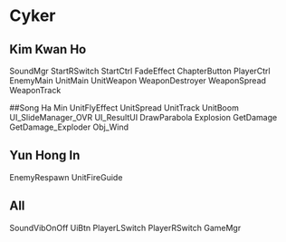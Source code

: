 # Cyker
## Kim Kwan Ho 
SoundMgr
StartRSwitch
StartCtrl
FadeEffect
ChapterButton
PlayerCtrl
EnemyMain
UnitMain
UnitWeapon
WeaponDestroyer
WeaponSpread
WeaponTrack

##Song Ha Min
UnitFlyEffect
UnitSpread
UnitTrack
UnitBoom
UI_SlideManager_OVR
UI_ResultUI
DrawParabola
Explosion
GetDamage
GetDamage_Exploder
Obj_Wind

## Yun Hong In
EnemyRespawn
UnitFireGuide

## All
SoundVibOnOff
UiBtn
PlayerLSwitch
PlayerRSwitch
GameMgr
